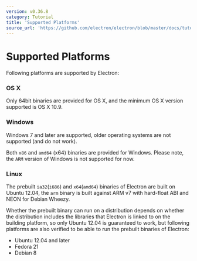 ```yaml
---
version: v0.36.8
category: Tutorial
title: 'Supported Platforms'
source_url: 'https://github.com/electron/electron/blob/master/docs/tutorial/supported-platforms.md'
---
```


# Supported Platforms

Following platforms are supported by Electron:

### OS X

Only 64bit binaries are provided for OS X, and the minimum OS X version
supported is OS X 10.9.

### Windows

Windows 7 and later are supported, older operating systems are not supported
(and do not work).

Both `x86` and `amd64` (x64) binaries are provided for Windows. Please note, the
`ARM` version of Windows is not supported for now.

### Linux

The prebuilt `ia32`(`i686`) and `x64`(`amd64`) binaries of Electron are built on
Ubuntu 12.04, the `arm` binary is built against ARM v7 with hard-float ABI and
NEON for Debian Wheezy.

Whether the prebuilt binary can run on a distribution depends on whether the
distribution includes the libraries that Electron is linked to on the building
platform, so only Ubuntu 12.04 is guaranteed to work, but following platforms
are also verified to be able to run the prebuilt binaries of Electron:

* Ubuntu 12.04 and later
* Fedora 21
* Debian 8
